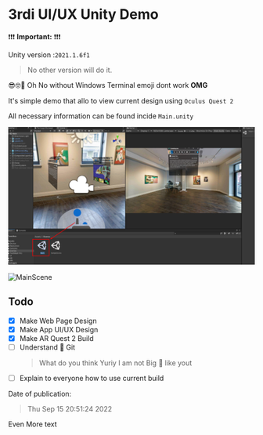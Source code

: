 # 3rdi UI/UX Unity Demo

❗❗❗ **Important:** ❗❗❗

Unity version :`2021.1.6f1`
> No other version will do it.


😎🤓👻
Oh No without Windows Terminal emoji dont work **OMG**


It's simple demo that allo to view current design using `Oculus Quest 2`

All necessary information can be found incide `Main.unity`

![MainScene](./res/Main.png)

![MainScene](./res/Build.gif)

## Todo 

- [x] Make Web Page Design
- [x] Make App UI/UX Design
- [x] Make AR Quest 2 Build
- [ ] Understand 🤯 Git 
	> What do you think Yuriy I am not Big 🧠 like yout
- [ ] Explain to everyone how to use current build 

Date of publication:   

> Thu Sep 15 20:51:24 2022

Even More text
